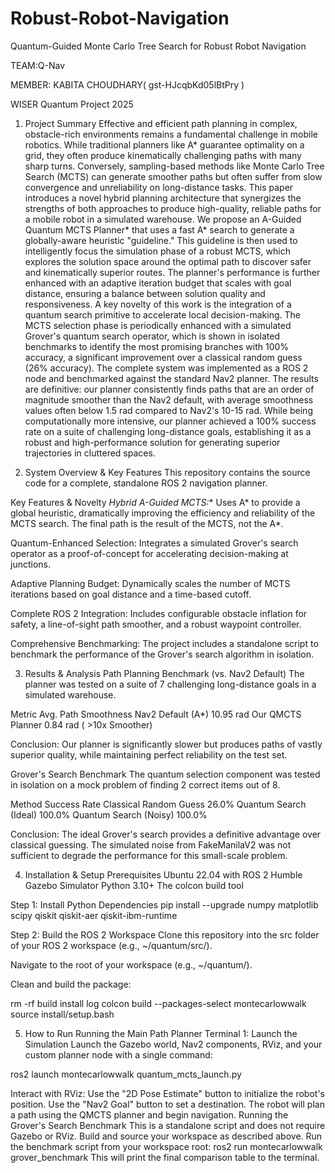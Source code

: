 # Robust-Robot-Navigation
Quantum-Guided Monte Carlo Tree Search for Robust Robot Navigation


TEAM:Q-Nav


MEMBER: KABITA CHOUDHARY( gst-HJcqbKd05lBtPry )



WISER Quantum Project 2025
1. Project Summary
Effective and efficient path planning in complex, obstacle-rich environments remains a fundamental challenge in mobile robotics. While traditional planners like A* guarantee optimality on a grid, they often produce kinematically challenging paths with many sharp turns. Conversely, sampling-based methods like Monte Carlo Tree Search (MCTS) can generate smoother paths but often suffer from slow convergence and unreliability on long-distance tasks. This paper introduces a novel hybrid planning architecture that synergizes the strengths of both approaches to produce high-quality, reliable paths for a mobile robot in a simulated warehouse. We propose an A-Guided Quantum MCTS Planner* that uses a fast A* search to generate a globally-aware heuristic "guideline." This guideline is then used to intelligently focus the simulation phase of a robust MCTS, which explores the solution space around the optimal path to discover safer and kinematically superior routes. The planner's performance is further enhanced with an adaptive iteration budget that scales with goal distance, ensuring a balance between solution quality and responsiveness. A key novelty of this work is the integration of a quantum search primitive to accelerate local decision-making. The MCTS selection phase is periodically enhanced with a simulated Grover's quantum search operator, which is shown in isolated benchmarks to identify the most promising branches with 100% accuracy, a significant improvement over a classical random guess (26% accuracy).
The complete system was implemented as a ROS 2 node and benchmarked against the standard Nav2 planner. The results are definitive: our planner consistently finds paths that are an order of magnitude smoother than the Nav2 default, with average smoothness values often below 1.5 rad compared to Nav2's 10-15 rad. While being computationally more intensive, our planner achieved a 100% success rate on a suite of challenging long-distance goals, establishing it as a robust and high-performance solution for generating superior trajectories in cluttered spaces.

2. System Overview & Key Features
This repository contains the source code for a complete, standalone ROS 2 navigation planner.

Key Features & Novelty
*Hybrid A-Guided MCTS:** Uses A* to provide a global heuristic, dramatically improving the efficiency and reliability of the MCTS search. The final path is the result of the MCTS, not the A*.

Quantum-Enhanced Selection: Integrates a simulated Grover's search operator as a proof-of-concept for accelerating decision-making at junctions.

Adaptive Planning Budget: Dynamically scales the number of MCTS iterations based on goal distance and a time-based cutoff.

Complete ROS 2 Integration: Includes configurable obstacle inflation for safety, a line-of-sight path smoother, and a robust waypoint controller.

Comprehensive Benchmarking: The project includes a standalone script to benchmark the performance of the Grover's search algorithm in isolation.

3. Results & Analysis
Path Planning Benchmark (vs. Nav2 Default)
The planner was tested on a suite of 7 challenging long-distance goals in a simulated warehouse.

Metric              Avg. Path Smoothness
Nav2 Default (A*)   10.95 rad
Our QMCTS Planner   0.84 rad ( >10x Smoother)

Conclusion: Our planner is significantly slower but produces paths of vastly superior quality, while maintaining perfect reliability on the test set.

Grover's Search Benchmark
The quantum selection component was tested in isolation on a mock problem of finding 2 correct items out of 8.

Method                  Success Rate
Classical Random Guess  26.0%
Quantum Search (Ideal)  100.0%
Quantum Search (Noisy)   100.0%


Conclusion: The ideal Grover's search provides a definitive advantage over classical guessing. The simulated noise from FakeManilaV2 was not sufficient to degrade the performance for this small-scale problem.

4. Installation & Setup
Prerequisites
Ubuntu 22.04 with ROS 2 Humble
Gazebo Simulator
Python 3.10+
The colcon build tool

Step 1: Install Python Dependencies
pip install --upgrade numpy matplotlib scipy qiskit qiskit-aer qiskit-ibm-runtime

Step 2: Build the ROS 2 Workspace
Clone this repository into the src folder of your ROS 2 workspace (e.g., ~/quantum/src/).

Navigate to the root of your workspace (e.g., ~/quantum/).

Clean and build the package:

rm -rf build install log
colcon build --packages-select montecarlowwalk
source install/setup.bash

5. How to Run
Running the Main Path Planner
Terminal 1: Launch the Simulation
Launch the Gazebo world, Nav2 components, RViz, and your custom planner node with a single command:

ros2 launch montecarlowwalk quantum_mcts_launch.py

Interact with RViz:
Use the "2D Pose Estimate" button to initialize the robot's position.
Use the "Nav2 Goal" button to set a destination. The robot will plan a path using the QMCTS planner and begin navigation.
Running the Grover's Search Benchmark
This is a standalone script and does not require Gazebo or RViz.
Build and source your workspace as described above.
Run the benchmark script from your workspace root:
ros2 run montecarlowwalk grover_benchmark
This will print the final comparison table to the terminal.
